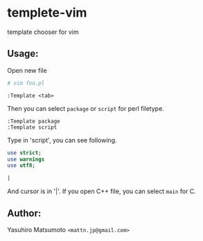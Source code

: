 templete-vim
============

template chooser for vim

Usage:
------

Open new file

```sh
# vim foo.pl
```

```vim
:Template <tab>
```

Then you can select `package` or `script` for perl filetype.

```vim
:Template package
:Template script
```

Type <enter> in 'script', you can see following.

```perl
use strict;
use warnings
use utf8;

|
```

And cursor is in '|'. If you open C++ file, you can select `main` for C.

Author:
-------

Yasuhiro Matsumoto `<mattn.jp@gmail.com>`

